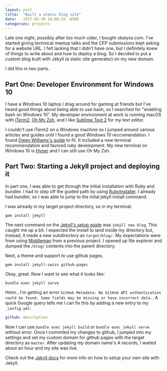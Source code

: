 ```yaml
---
layout: post
title:  "Built a static blog site"
date:   2017-05-30 18:06:32 -0500
categories: projects
---
```

Late one night, possibly after too much cider, I bought okalyss.com. I've started giving technical meetup talks and the CFP submissions kept asking for a website URL. I felt lacking that I didn't have one, but I definitely knew of things to write about and how to deploy a blog. So I decided to put a custom blog built with Jekyll (a static site generator) on my new domain.

I did this in two parts. 

## Part One: Developer Environment for Windows 10

I have a Windows 10 laptop I drag around for gaming at friends but I've heard good things about being able to use bash, so I searched for "enabling bash on Windows 10". My developer environment at work is running macOS with [iTerm2][iterm], [Oh My Zsh][oh-my-zsh], and I like [Sublime Text 2][sublime-two] for my text editor. 

I couldn't use iTerm2 on a Windows machine so I jumped around various articles and guides until I found a good Windows 10 reccomendation. I found [Owen Williams's guide][guide] to fit. It included a new terminal recommendation and favored ruby development. My new terminal on Windows 10 is [Hyper][hyper] and I can still use Oh My Zsh.

## Part Two: Starting a Jekyll project and deploying it

In part one, I was able to get through the initial installation with Ruby and bundler. I had to step off the guided path by using [RubyInstaller][ruby-installer]. I already had bundler, so I was able to jump to the inital jekyll install command.

I was already in my target project directory, so in my terminal:

```
gem install jekyll
```

The next command on the [Jekyll's setup guide][setup] was `jekyll new blog`. This caught me up a bit. I expected the install to land inside my directory but, instead, it made a new subdirectory as `target/blog/`. My expectations were from using [Middleman][middleman] from a previous project. I opened up file explorer and dumped the `/blog/` contents into the parent directory. 

Next, a theme and support to use github pages. 

```
gem install jekyll-swiss github-pages
```

Okay, great. Now I want to see what it looks like:
```
bundle exec jekyll serve
```

Hmm...I'm getting an error `GitHub Metadata: No GitHub API authentication could be found. Some fields may be missing or have incorrect data.`. A quick Google query tells me I can fix this by adding a new entry to my `_config.yml`:

```yaml
github: description
```

Now I can use `bundle exec jekyll build` or `bundle exec jekyll serve` without error. Once I commited my changes to github, I jumped into my settings and set my custom domain for github pages with the target directory as `master`. After updating my domain name's A records, I waited about an hour and my site was live. 


Check out the [Jekyll docs][jekyll-docs] for more info on how to setup your own site with Jekyll.

[iterm]: https://www.iterm2.com
[oh-my-zsh]: https://github.com/robbyrussell/oh-my-zsh
[sublime-two]: https://www.sublimetext.com/2
[guide]: https://char.gd/blog/2017/how-to-set-up-the-perfect-modern-dev-environment-on-windows
[hyper]: https://hyper.is/
[ruby-installer]: https://rubyinstaller.org/downloads/
[setup]: https://jekyllrb.com/docs/quickstart/
[middleman]: https://middlemanapp.com/
[jekyll-docs]: https://jekyllrb.com/docs/home
